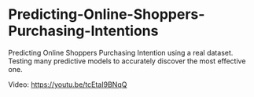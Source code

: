 # Predicting-Online-Shoppers-Purchasing-Intentions
Predicting Online Shoppers Purchasing Intention using a real dataset. Testing many predictive models to accurately discover the most effective one.


Video:
https://youtu.be/tcEtaI9BNqQ
